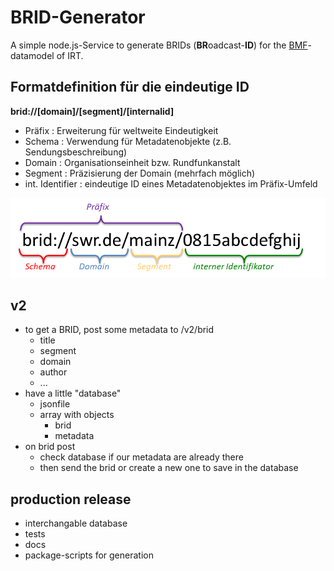 # BRID-Generator
A simple node.js-Service to generate BRIDs (**BR**oadcast-**ID**) for the [BMF](http://bmf.irt.de/ "BMF")-datamodel of IRT.

## Formatdefinition für die eindeutige ID

**brid://[domain]/[segment]/[internalid]**

* Präfix		: Erweiterung für weltweite Eindeutigkeit
* Schema		: Verwendung für Metadatenobjekte (z.B. Sendungsbeschreibung)
* Domain		: Organisationseinheit bzw. Rundfunkanstalt
* Segment		: Präzisierung der Domain (mehrfach möglich)
* int. Identifier	: eindeutige ID eines Metadatenobjektes im Präfix-Umfeld

![BRID-Format](docs/brid.png)

## v2
* to get a BRID, post some metadata to /v2/brid
  * title
  * segment
  * domain
  * author
  * ...
* have a little "database"
  * jsonfile
  * array with objects
    * brid
    * metadata
* on brid post
  * check database if our metadata are already there
  * then send the brid or create a new one to save in the database

## production release
* interchangable database
* tests
* docs
* package-scripts for generation